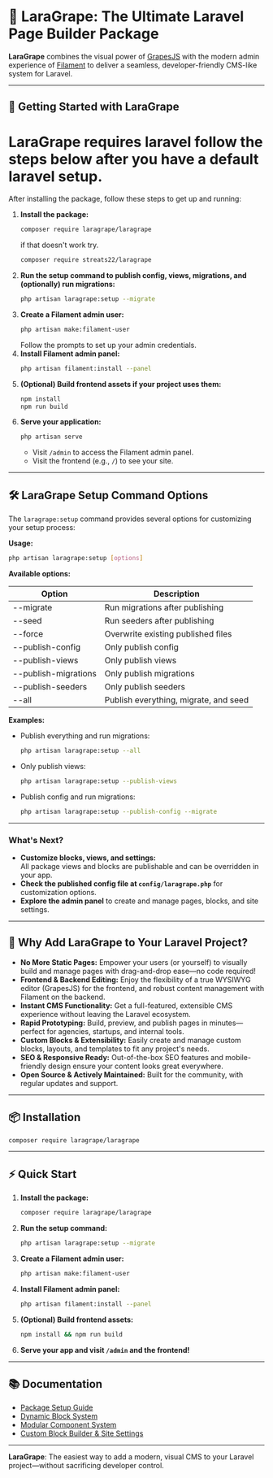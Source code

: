 # 🍇 LaraGrape: The Ultimate Laravel Page Builder Package

**LaraGrape** combines the visual power of [GrapesJS](https://grapesjs.com/) with the modern admin experience of [Filament](https://filamentphp.com/) to deliver a seamless, developer-friendly CMS-like system for Laravel.

---

## 🚀 Getting Started with LaraGrape

# LaraGrape requires laravel follow the steps below after you have a default laravel setup.

After installing the package, follow these steps to get up and running:

1. **Install the package:**
   ```sh
   composer require laragrape/laragrape
   ``` 
    if that doesn't work try.
    ```sh
   composer require streats22/laragrape
   ```
2. **Run the setup command to publish config, views, migrations, and (optionally) run migrations:**
   ```sh
   php artisan laragrape:setup --migrate
   ```
3. **Create a Filament admin user:**
   ```sh
   php artisan make:filament-user
   ```
   Follow the prompts to set up your admin credentials.
4. **Install Filament admin panel:**
   ```sh
   php artisan filament:install --panel
   ```
5. **(Optional) Build frontend assets if your project uses them:**
   ```sh
   npm install
   npm run build
   ```
6. **Serve your application:**
   ```sh
   php artisan serve
   ```
   - Visit `/admin` to access the Filament admin panel.
   - Visit the frontend (e.g., `/`) to see your site.

---

## 🛠️ LaraGrape Setup Command Options

The `laragrape:setup` command provides several options for customizing your setup process:

**Usage:**
```sh
php artisan laragrape:setup [options]
```

**Available options:**

| Option                | Description                                      |
|----------------------|--------------------------------------------------|
| --migrate            | Run migrations after publishing                  |
| --seed               | Run seeders after publishing                     |
| --force              | Overwrite existing published files               |
| --publish-config     | Only publish config                              |
| --publish-views      | Only publish views                               |
| --publish-migrations | Only publish migrations                          |
| --publish-seeders    | Only publish seeders                             |
| --all                | Publish everything, migrate, and seed            |

**Examples:**
- Publish everything and run migrations:
  ```sh
  php artisan laragrape:setup --all
  ```
- Only publish views:
  ```sh
  php artisan laragrape:setup --publish-views
  ```
- Publish config and run migrations:
  ```sh
  php artisan laragrape:setup --publish-config --migrate
  ```

---

### What's Next?

- **Customize blocks, views, and settings:**  
  All package views and blocks are publishable and can be overridden in your app.
- **Check the published config file at `config/laragrape.php`** for customization options.
- **Explore the admin panel** to create and manage pages, blocks, and site settings.

---

## 🚀 Why Add LaraGrape to Your Laravel Project?

- **No More Static Pages:** Empower your users (or yourself) to visually build and manage pages with drag-and-drop ease—no code required!
- **Frontend & Backend Editing:** Enjoy the flexibility of a true WYSIWYG editor (GrapesJS) for the frontend, and robust content management with Filament on the backend.
- **Instant CMS Functionality:** Get a full-featured, extensible CMS experience without leaving the Laravel ecosystem.
- **Rapid Prototyping:** Build, preview, and publish pages in minutes—perfect for agencies, startups, and internal tools.
- **Custom Blocks & Extensibility:** Easily create and manage custom blocks, layouts, and templates to fit any project's needs.
- **SEO & Responsive Ready:** Out-of-the-box SEO features and mobile-friendly design ensure your content looks great everywhere.
- **Open Source & Actively Maintained:** Built for the community, with regular updates and support.

---

## 📦 Installation

```sh
composer require laragrape/laragrape
```

---

## ⚡ Quick Start

1. **Install the package:**
   ```sh
   composer require laragrape/laragrape
   ```
2. **Run the setup command:**
   ```sh
   php artisan laragrape:setup --migrate
   ```
3. **Create a Filament admin user:**
   ```sh
   php artisan make:filament-user
   ```
4. **Install Filament admin panel:**
   ```sh
   php artisan filament:install --panel
   ```
5. **(Optional) Build frontend assets:**
   ```sh
   npm install && npm run build
   ```
6. **Serve your app and visit `/admin` and the frontend!**

---

## 📚 Documentation

- [Package Setup Guide](LARAGRAPE_SETUP.md)
- [Dynamic Block System](BLOCKS_README.md)
- [Modular Component System](COMPONENTS_README.md)
- [Custom Block Builder & Site Settings](CUSTOM_BLOCKS_README.md)

---

**LaraGrape**: The easiest way to add a modern, visual CMS to your Laravel project—without sacrificing developer control.
